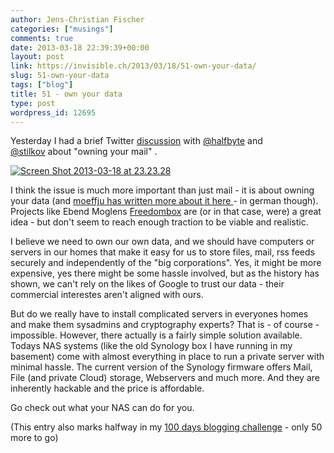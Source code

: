 ```yaml
---
author: Jens-Christian Fischer
categories: ["musings"]
comments: true
date: 2013-03-18 22:39:39+00:00
layout: post
link: https://invisible.ch/2013/03/18/51-own-your-data/
slug: 51-own-your-data
tags: ["blog"]
title: 51 - own your data
type: post
wordpress_id: 12695
---
```


Yesterday I had a brief Twitter [discussion](https://twitter.com/halfbyte/status/312878512405094401) with [@halfbyte](https://twitter.com/halfbyte) and [@stilkov](https://twitter.com/stilkov) about "owning your mail" .

[![Screen Shot 2013-03-18 at 23.23.28](/wp-content/uploads/2013/03/Screen-Shot-2013-03-18-at-23.23.28-195x300.png)](/wp-content/uploads/2013/03/Screen-Shot-2013-03-18-at-23.23.28.png)



I think the issue is much more important than just mail - it is about owning your data (and [moeffju has written more about it here ](https://moeffju.net/blog/own-your-data)- in german though). Projects like Ebend Moglens [Freedombox](https://freedomplug.org/) are (or in that case, were) a great idea - but don't seem to reach enough traction to be viable and realistic.

I believe we need to own our own data, and we should have computers or servers in our homes that make it easy for us to store files, mail, rss feeds securely and independently of the "big corporations". Yes, it might be more expensive, yes there might be some hassle involved, but as the history has shown, we can't rely on the likes of Google to trust our data - their commercial interestes aren't aligned with ours.

But do we really have to install complicated servers in everyones homes and make them sysadmins and cryptography experts? That is - of course - impossible. However, there actually is a fairly simple solution available. Todays NAS systems (like the old Synology box I have running in my basement) come with almost everything in place to run a private server with minimal hassle. The current version of the Synology firmware offers Mail, File (and private Cloud) storage, Webservers and much more. And they are inherently hackable and the price is affordable.

Go check out what your NAS can do for you.

(This entry also marks halfway in my [100 days blogging challenge](/2013/01/28/100-days/) - only 50 more to go)
